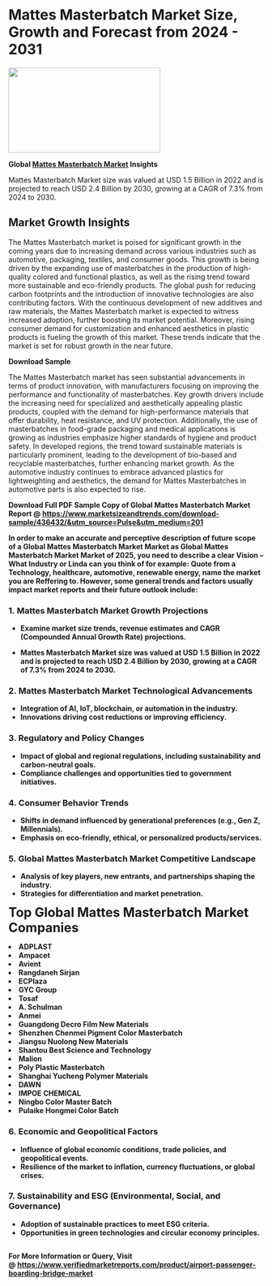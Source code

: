 <H1>Mattes Masterbatch Market Size, Growth and Forecast from 2024 - 2031</H1><img class="aligncenter size-medium wp-image-584254" src="https://thirdeyenews.in/wp-content/uploads/2024/09/Global-Market-Research-300x168.jpeg" alt="" width="300" height="168" /><p><strong>Global&nbsp;<a href="https://www.marketsizeandtrends.com/download-sample/436432/&amp;utm_source=Pulse&amp;utm_medium=201">Mattes Masterbatch Market</a> Insights</strong></p><p>Mattes Masterbatch Market size was valued at USD 1.5 Billion in 2022 and is projected to reach USD 2.4 Billion by 2030, growing at a CAGR of 7.3% from 2024 to 2030.</p><p><h2>Market Growth Insights</h2> <p>The Mattes Masterbatch market is poised for significant growth in the coming years due to increasing demand across various industries such as automotive, packaging, textiles, and consumer goods. This growth is being driven by the expanding use of masterbatches in the production of high-quality colored and functional plastics, as well as the rising trend toward more sustainable and eco-friendly products. The global push for reducing carbon footprints and the introduction of innovative technologies are also contributing factors. With the continuous development of new additives and raw materials, the Mattes Masterbatch market is expected to witness increased adoption, further boosting its market potential. Moreover, rising consumer demand for customization and enhanced aesthetics in plastic products is fueling the growth of this market. These trends indicate that the market is set for robust growth in the near future.</p> <p><strong>Download Sample</strong></p> <p>The Mattes Masterbatch market has seen substantial advancements in terms of product innovation, with manufacturers focusing on improving the performance and functionality of masterbatches. Key growth drivers include the increasing need for specialized and aesthetically appealing plastic products, coupled with the demand for high-performance materials that offer durability, heat resistance, and UV protection. Additionally, the use of masterbatches in food-grade packaging and medical applications is growing as industries emphasize higher standards of hygiene and product safety. In developed regions, the trend toward sustainable materials is particularly prominent, leading to the development of bio-based and recyclable masterbatches, further enhancing market growth. As the automotive industry continues to embrace advanced plastics for lightweighting and aesthetics, the demand for Mattes Masterbatches in automotive parts is also expected to rise. <p><strong></p><p><span class=""><strong>Download Full PDF Sample Copy of Global Mattes Masterbatch Market Report</strong> @ <a href="https://www.marketsizeandtrends.com/download-sample/436432/&amp;utm_source=Pulse&amp;utm_medium=201" target="_blank">https://www.marketsizeandtrends.com/download-sample/436432/&amp;utm_source=Pulse&amp;utm_medium=201</a></span></p><p>In order to make an accurate and perceptive description of future scope of a Global&nbsp;Mattes Masterbatch Market Market as Global&nbsp;Mattes Masterbatch Market Market of 2025, you need to describe a clear Vision &ndash; What Industry or Linda can you think of for example: Quote from a Technology, healthcare, automotive, renewable energy, name the market you are Reffering to. However, some general trends and factors usually impact market reports and their future outlook include:</p><h3>1.&nbsp;<strong>Mattes Masterbatch Market Growth Projections</strong></h3><ul><li>Examine market size trends, revenue estimates and CAGR (Compounded Annual Growth Rate) projections.</li><li><p>Mattes Masterbatch Market size was valued at USD 1.5 Billion in 2022 and is projected to reach USD 2.4 Billion by 2030, growing at a CAGR of 7.3% from 2024 to 2030.</p></li></ul><h3>2.&nbsp;<strong>Mattes Masterbatch Market Technological Advancements</strong></h3><ul><li>Integration of AI, IoT, blockchain, or automation in the industry.</li><li>Innovations driving cost reductions or improving efficiency.</li></ul><h3>3.&nbsp;<strong>Regulatory and Policy Changes</strong></h3><ul><li>Impact of global and regional regulations, including sustainability and carbon-neutral goals.</li><li>Compliance challenges and opportunities tied to government initiatives.</li></ul><h3>4.&nbsp;<strong>Consumer Behavior Trends</strong></h3><ul><li>Shifts in demand influenced by generational preferences (e.g., Gen Z, Millennials).</li><li>Emphasis on eco-friendly, ethical, or personalized products/services.</li></ul><h3>5.&nbsp;<strong>Global Mattes Masterbatch Market Competitive Landscape</strong></h3><ul><li>Analysis of key players, new entrants, and partnerships shaping the industry.</li><li>Strategies for differentiation and market penetration.</li></ul><p data-pm-slice="1 1 []"><span style="color: inherit; font-family: inherit; font-size: 25px;">Top Global Mattes Masterbatch Market Companies</span></p><div class="" data-test-id=""><p><li>ADPLAST</li><li> Ampacet</li><li> Avient</li><li> Rangdaneh Sirjan</li><li> ECPlaza</li><li> GYC Group</li><li> Tosaf</li><li> A. Schulman</li><li> Anmei</li><li> Guangdong Decro Film New Materials</li><li> Shenzhen Chenmei Pigment Color Masterbatch</li><li> Jiangsu Nuolong New Materials</li><li> Shantou Best Science and Technology</li><li> Malion</li><li> Poly Plastic Masterbatch</li><li> Shanghai Yucheng Polymer Materials</li><li> DAWN</li><li> IMPOE CHEMICAL</li><li> Ningbo Color Master Batch</li><li> Pulaike Hongmei Color Batch</li></p></div><h3>6.&nbsp;<strong>Economic and Geopolitical Factors</strong></h3><ul><li>Influence of global economic conditions, trade policies, and geopolitical events.</li><li>Resilience of the market to inflation, currency fluctuations, or global crises.</li></ul><h3>7.&nbsp;<strong>Sustainability and ESG (Environmental, Social, and Governance)</strong></h3><ul><li>Adoption of sustainable practices to meet ESG criteria.</li><li>Opportunities in green technologies and circular economy principles.</li></ul><h2><strong style="font-size: 14px;">For More Information or Query, Visit @&nbsp;</strong><a style="background-color: #ffffff; font-size: 14px;" href="https://www.marketsizeandtrends.com/report/mattes-masterbatch-market/" target="_blank">https://www.verifiedmarketreports.com/product/airport-passenger-boarding-bridge-market</a></h2>
